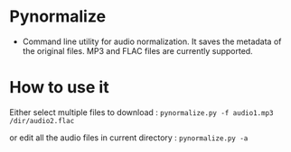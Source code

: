# Pynormalize
* Command line utility for audio normalization. It saves the metadata of the original files.
MP3 and FLAC files are currently supported.

# How to use it
Either select multiple files to download : `pynormalize.py -f audio1.mp3 /dir/audio2.flac`

or edit all the audio files in current directory : `pynormalize.py -a`
